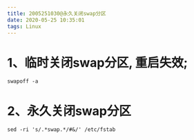 ```yaml
---
title: 2005251030@永久关闭swap分区
date: 2020-05-25 10:35:01
tags: Linux
---
```

# 1、临时关闭swap分区, 重启失效;
    swapoff -a
# 2、永久关闭swap分区
    sed -ri 's/.*swap.*/#&/' /etc/fstab
